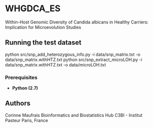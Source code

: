 # WHGDCA_ES
Within-Host Genomic Diversity of Candida albicans in Healthy Carriers: Implication for Microevolution Studies

## Running the test dataset
python src/snp_add_heterozygous_info.py -i data/snp_matrix.txt -o data/snp_matrix.withHTZ.txt
python src/snp_extract_microLOH.py -i data/snp_matrix.withHTZ.txt -o data/microLOH.txt

### Prerequisites
+ **Python      (2.7)**

## Authors
Corinne Maufrais
Bioinformatics and Biostatistics Hub C3BI - Institut Pasteur
Paris, France

